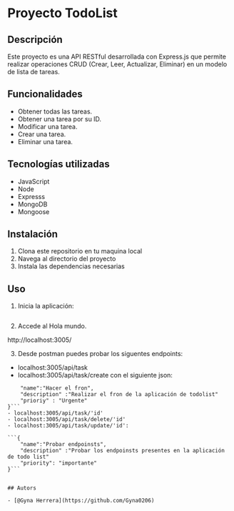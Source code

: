 # Proyecto TodoList

## Descripción

Este proyecto es una API RESTful desarrollada con Express.js que permite realizar operaciones CRUD (Crear, Leer, Actualizar, Eliminar) en un modelo de lista de tareas. 

## Funcionalidades

- Obtener todas las tareas. 
- Obtener una tarea por  su ID.
- Modificar una tarea.
- Crear una tarea.
- Eliminar una tarea. 


## Tecnologías utilizadas
- JavaScript
- Node
- Expresss
- MongoDB
- Mongoose 

## Instalación
1. Clona este repositorio en tu maquina local
2. Navega al directorio del proyecto
3. Instala las dependencias necesarias

## Uso 
1. Inicia la aplicación: 

```node. index.js
```

2. Accede al Hola mundo. 

http://localhost:3005/

3. Desde postman puedes probar los siguentes endpoints:
- localhost:3005/api/task
- localhost:3005/api/task/create con el siguiente json:

```{
    "name":"Hacer el fron",
    "description" :"Realizar el fron de la aplicación de todolist"
    "prioriy" : "Urgente"
}```
- localhost:3005/api/task/'id'
- localhost:3005/api/task/delete/'id'
- localhost:3005/api/task/update/'id':

```{
    "name":"Probar endpoinsts",
    "description" :"Probar los endpoinsts presentes en la aplicación de todo list"
    "priority": "importante"
}```


## Autors

- [@Gyna Herrera](https://github.com/Gyna0206)